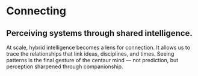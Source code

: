 # Connecting

## Perceiving systems through shared intelligence.

At scale, hybrid intelligence becomes a lens for connection. It allows us to trace the relationships that link ideas, disciplines, and times. Seeing patterns is the final gesture of the centaur mind — not prediction, but perception sharpened through companionship.

